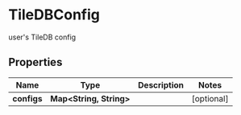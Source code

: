 

# TileDBConfig

user's TileDB config

## Properties

Name | Type | Description | Notes
------------ | ------------- | ------------- | -------------
**configs** | **Map&lt;String, String&gt;** |  |  [optional]



